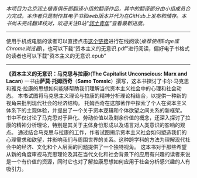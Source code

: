 *本项目为北京润土植青俱乐部翻译小组的翻译作品，其中的翻译部分由小组成员合力完成，本作者只是制作其电子书和web版本并代为在GitHub上发布和储存。本书尚未完成翻译校对，欢迎关注B站“[润土青年](https://space.bilibili.com/436316974)”查看最新进度。*
*****
使用手机或电脑的读者可以直接点击[这个链接](https://spaceater.github.io/The-Capitalist-Unconscious-Marx-and-Lacan/)进行在线阅读(*推荐使用Edge或Chrome浏览器*)，也可以下载“资本主义的无意识.pdf”进行阅读，偏好电子书格式的读者也可以下载“资本主义的无意识.epub”
*****
**《资本主义的无意识：马克思与拉康**》(**The Capitalist Unconscious: Marx and Lacan**) 一书由**萨莫·托姆西奇**（**Samo Tomsic**）撰写，这本书探讨了卡尔·马克思和雅克·拉康的思想如何能够帮助我们理解当代资本主义社会中的心理和社会动态。
本书试图将马克思主义理论与拉康的精神分析理论相结合，以提供一种新的视角来批判现代社会的经济结构。
托姆西奇在这部著作中探索了个人在资本主义体系下的主观体验，并提出了一个关于资本逻辑和个体欲望之间关系的新框架。
书中不仅讨论了马克思对于异化、劳动价值以及剩余价值的概念，还深入探讨了拉康的精神分析理论，特别是其关于主体身份形成以及语言对人类意识的影响的观点。
通过结合马克思与拉康的工作，作者试图揭示资本主义社会如何塑造我们的心理需求和欲望，并影响我们与周围世界的关系。这种跨学科的方法为理解现代社会中的经济、文化和个人层面的问题提供了一个独特视角。
这本书对于那些希望从新的角度审视马克思理论及其在当代文化和社会背景下的应用有兴趣的读者来说是一个有价值的资源，同时它也对了解拉康思想如何应用于社会分析感兴趣的人有吸引力。
